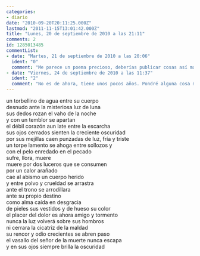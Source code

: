 ```yaml
---
categories:
- diario
date: "2010-09-20T20:11:25.000Z"
lastmod: "2011-11-15T13:01:42.000Z"
title: "Lunes, 20 de septiembre de 2010 a las 21:11"
comments: 2
id: 1285013485
commentList:
- date: "Martes, 21 de septiembre de 2010 a las 20:06"
  ident: "0"
  comment: "Me parece un poema precioso, deberías publicar cosas así más a menudo,\nEnhorabuena!"
- date: "Viernes, 24 de septiembre de 2010 a las 11:37"
  ident: "2"
  comment: "No es de ahora, tiene unos pocos años. Pondré alguna cosa más."
---
```


un torbellino de agua entre su cuerpo  
desnudo ante la misteriosa luz de luna  
sus dedos rozan el vaho de la noche  
y con un temblor se apartan  
el débil corazón aun late entre la escarcha  
sus ojos cerrados sienten la creciente oscuridad  
por sus mejillas caen punzadas de luz, fría y triste  
un torpe lamento se ahoga entre sollozos y  
con el pelo enredado en el pecado  
sufre, llora, muere   
muere por dos luceros que se consumen  
por un calor arañado  
cae al abismo un cuerpo herido  
y entre polvo y crueldad se arrastra  
ante el trono se arrodillara  
ante su propio destino  
como alma caída en desgracia  
de pieles sus vestidos y de hueso su color  
el placer del dolor es ahora amigo y tormento  
nunca la luz volverá sobre sus hombros  
ni cerrara la cicatriz de la maldad  
su rencor y odio crecientes se abren paso  
el vasallo del señor de la muerte nunca escapa  
y en sus ojos siempre brilla la oscuridad